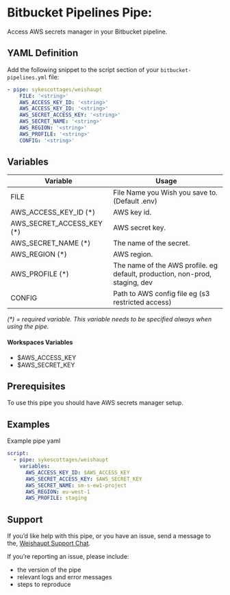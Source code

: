 # Bitbucket Pipelines Pipe:  

Access AWS secrets manager in your Bitbucket pipeline.

## YAML Definition

Add the following snippet to the script section of your `bitbucket-pipelines.yml` file:

```yaml
- pipe: sykescottages/weishaupt
    FILE: '<string>'
    AWS_ACCESS_KEY_ID: '<string>'
    AWS_ACCESS_KEY_ID: '<string>'
    AWS_SECRET_ACCESS_KEY: '<string>'
    AWS_SECRET_NAME: '<string>'
    AWS_REGION: '<string>'
    AWS_PROFILE: '<string>'
    CONFIG: '<string>'  
```

## Variables

| Variable              | Usage                                                       |
| --------------------- | ----------------------------------------------------------- |
| FILE             | File Name you Wish you save to. (Default .env)|
| AWS_ACCESS_KEY_ID (*)              | AWS key id. |
| AWS_SECRET_ACCESS_KEY (*) | AWS secret key. |
| AWS_SECRET_NAME (*) | The name of the secret. |
| AWS_REGION (*) | AWS region. |
| AWS_PROFILE (*) | The name of the AWS profile. eg default, production, non-prod, staging, dev |
| CONFIG               | Path to AWS config file eg (s3 restricted access) |
_(*) = required variable. This variable needs to be specified always when using the pipe._

#### Workspaces Variables
- $AWS_ACCESS_KEY
- $AWS_SECRET_KEY

## Prerequisites

To use this pipe you should have AWS secrets manager setup.

## Examples

Example pipe yaml

```yaml
script:
  - pipe: sykescottages/weishaupt
    variables:
      AWS_ACCESS_KEY_ID: $AWS_ACCESS_KEY
      AWS_SECRET_ACCESS_KEY: $AWS_SECRET_KEY
      AWS_SECRET_NAME: sm-s-ew1-project
      AWS_REGION: eu-west-1
      AWS_PROFILE: staging
```

## Support
If you’d like help with this pipe, or you have an issue, send a message to the, [Weishaupt Support Chat][support].

If you’re reporting an issue, please include:

- the version of the pipe
- relevant logs and error messages
- steps to reproduce

[support]: https://teams.microsoft.com/l/channel/19%3a43b1c3db8d0241a989fdd05ecce45135%40thread.tacv2/General?groupId=e18d753d-d3a7-480b-a836-1e9b42736310&tenantId=eaa371d4-1c06-444c-8d18-2adf86113297
